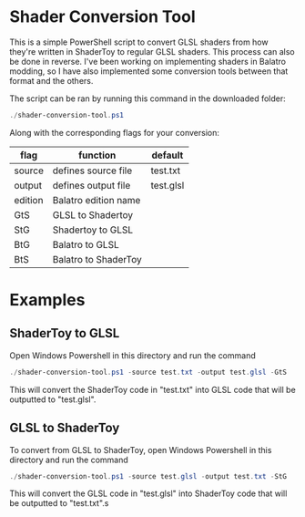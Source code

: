 # Shader Conversion Tool
 
This is a simple PowerShell script to convert GLSL shaders from how they're written in ShaderToy to regular GLSL shaders. This process can also be done in reverse. I've been working on implementing shaders in Balatro modding, so I have also implemented some conversion tools between that format and the others.

The script can be ran by running this command in the downloaded folder:
```powershell
./shader-conversion-tool.ps1
```
Along with the corresponding flags for your conversion:

|flag|function|default|
|--|--|--|
| source | defines source file|test.txt|
| output | defines output file |test.glsl|
| edition | Balatro edition name ||
| GtS | GLSL to Shadertoy ||
| StG | Shadertoy to GLSL ||
| BtG | Balatro to GLSL ||
| BtS | Balatro to ShaderToy ||

# Examples
## ShaderToy to GLSL
Open Windows Powershell in this directory and run the command
```powershell
./shader-conversion-tool.ps1 -source test.txt -output test.glsl -GtS
```
This will convert the ShaderToy code in "test.txt" into GLSL code that will be outputted to "test.glsl".

## GLSL to ShaderToy
To convert from GLSL to ShaderToy, open Windows Powershell in this directory and run the command
```powershell
./shader-conversion-tool.ps1 -source test.glsl -output test.txt -StG
```
This will convert the GLSL code in "test.glsl" into ShaderToy code that will be outputted to "test.txt".s